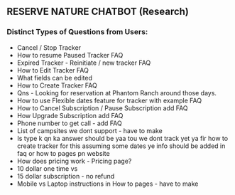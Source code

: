 ## RESERVE NATURE CHATBOT (Research)

### Distinct Types of Questions from Users:
- Cancel / Stop Tracker
- How to resume Paused Tracker FAQ
- Expired Tracker - Reinitiate / new tracker FAQ
- How to Edit Tracker FAQ
- What fields can be edited
- How to Create Tracker FAQ
- Qns - Looking for reservation at Phantom Ranch around those days.
- How to use Flexible dates feature for tracker with example FAQ
- How to Cancel Subscription / Pause Subscription add FAQ
- How Upgrade Subscription add FAQ
- Phone number to get call - add FAQ
- List of campsites we dont support - have to make
- Is type k qn ka answer should be yaa tou we dont track yet ya fir how to create tracker for this assuming some dates ye info should be added in faq or how to pages pn website
- How does pricing work - Pricing page?
- 10 dollar one time vs
- 15 dollar subscription - no refund
- Mobile vs Laptop instructions in How to pages - have to make

